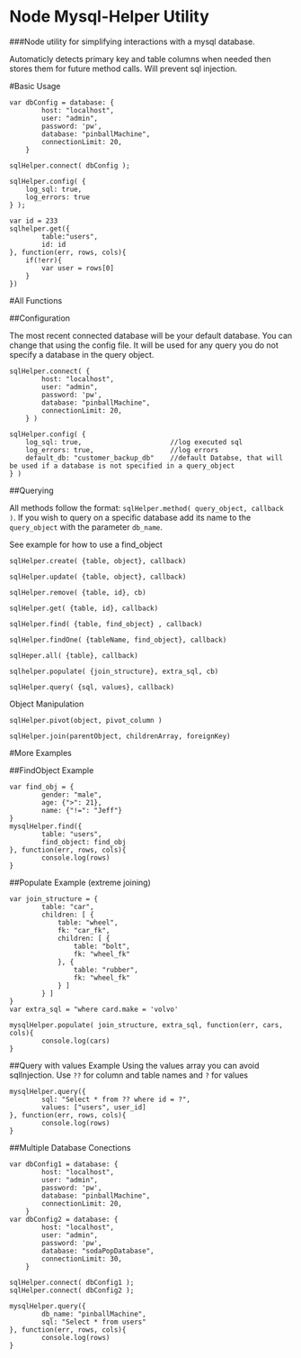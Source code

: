 # Node Mysql-Helper Utility
###Node utility for simplifying interactions with a mysql database.

Automaticly detects primary key and table columns when needed then stores them for future method calls. Will prevent sql injection.

#Basic Usage
```
var dbConfig = database: {
        host: "localhost",
        user: "admin",
        password: 'pw',
        database: "pinballMachine",
        connectionLimit: 20,
    }
    
sqlHelper.connect( dbConfig );

sqlHelper.config( {
    log_sql: true,
    log_errors: true
} );

var id = 233
sqlhelper.get({
        table:"users",
        id: id
}, function(err, rows, cols){
    if(!err){
        var user = rows[0]
    }
})
```
#All Functions

##Configuration

The most recent connected database will be your default database. You can change that using the config file. It will be used for any query you do not specify a database in the query object. 

```
sqlHelper.connect( {
        host: "localhost",
        user: "admin",
        password: 'pw',
        database: "pinballMachine",
        connectionLimit: 20,
    } )
```
```
sqlHelper.config( {
    log_sql: true,                      //log executed sql
    log_errors: true,                   //log errors
    default_db: "customer_backup_db"    //default Databse, that will be used if a database is not specified in a query_object
} )
```

##Querying

All methods follow the format: `sqlHelper.method( query_object, callback )`. If you wish to query on a specific database add its name to the `query_object` with the parameter `db_name`.

See example for how to use a find_object

`sqlHelper.create( {table, object}, callback)`

`sqlHelper.update( {table, object}, callback)`

`sqlHelper.remove( {table, id}, cb)`

`sqlHelper.get( {table, id}, callback)`

`sqlHelper.find( {table, find_object} , callback)`

`sqlHelper.findOne( {tableName, find_object}, callback)`

`sqlHeper.all( {table}, callback)`

`sqlhelper.populate( {join_structure}, extra_sql, cb)`

`sqlHelper.query( {sql, values}, callback)`

Object Manipulation

`sqlHelper.pivot(object, pivot_column )`

`sqlHelper.join(parentObject, childrenArray, foreignKey)`

#More Examples

##FindObject Example
```
var find_obj = {
        gender: "male",
        age: {">": 21},
        name: {"!=": "Jeff"}
}
mysqlHelper.find({
        table: "users",
        find_object: find_obj
}, function(err, rows, cols){
        console.log(rows)
}
```

##Populate Example (extreme joining)

```
var join_structure = {
        table: "car",
        children: [ {
            table: "wheel",
            fk: "car_fk",
            children: [ {
                table: "bolt",
                fk: "wheel_fk"
            }, {
                table: "rubber",
                fk: "wheel_fk"
            } ]
        } ]
}
var extra_sql = "where card.make = 'volvo'

mysqlHelper.populate( join_structure, extra_sql, function(err, cars, cols){
        console.log(cars)
}
```

##Query with values Example
Using the values array you can avoid sqlInjection. Use `??` for column and table names and `?` for values
```
mysqlHelper.query({
        sql: "Select * from ?? where id = ?",
        values: ["users", user_id]
}, function(err, rows, cols){
        console.log(rows)
}
```

##Multiple Database Conections
```
var dbConfig1 = database: {
        host: "localhost",
        user: "admin",
        password: 'pw',
        database: "pinballMachine",
        connectionLimit: 20,
    }
var dbConfig2 = database: {
        host: "localhost",
        user: "admin",
        password: 'pw',
        database: "sodaPopDatabase",
        connectionLimit: 30,
    }
    
sqlHelper.connect( dbConfig1 );
sqlHelper.connect( dbConfig2 );

mysqlHelper.query({
        db_name: "pinballMachine",
        sql: "Select * from users"
}, function(err, rows, cols){
        console.log(rows)
}
```

